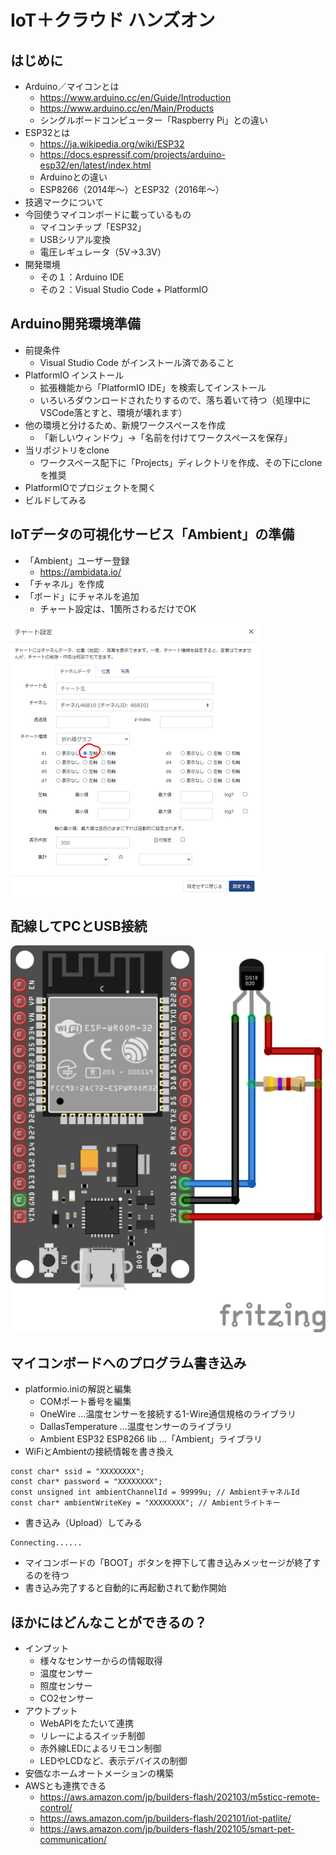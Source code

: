 # IoT＋クラウド ハンズオン

## はじめに

* Arduino／マイコンとは
    * https://www.arduino.cc/en/Guide/Introduction
    * https://www.arduino.cc/en/Main/Products
    * シングルボードコンピューター「Raspberry Pi」との違い
* ESP32とは
    * https://ja.wikipedia.org/wiki/ESP32
    * https://docs.espressif.com/projects/arduino-esp32/en/latest/index.html
    * Arduinoとの違い
    * ESP8266（2014年～）とESP32（2016年～）
* 技適マークについて
* 今回使うマイコンボードに載っているもの
    * マイコンチップ「ESP32」
    * USBシリアル変換
    * 電圧レギュレータ（5V→3.3V）
* 開発環境
    * その１：Arduino IDE
    * その２：Visual Studio Code + PlatformIO

## Arduino開発環境準備

* 前提条件
    * Visual Studio Code がインストール済であること
* PlatformIO インストール
    * 拡張機能から「PlatformIO IDE」を検索してインストール
    * いろいろダウンロードされたりするので、落ち着いて待つ（処理中にVSCode落とすと、環境が壊れます）
* 他の環境と分けるため、新規ワークスペースを作成
    * 「新しいウィンドウ」→「名前を付けてワークスペースを保存」
* 当リポジトリをclone
    * ワークスペース配下に「Projects」ディレクトリを作成、その下にcloneを推奨
* PlatformIOでプロジェクトを開く
* ビルドしてみる

## IoTデータの可視化サービス「Ambient」の準備

* 「Ambient」ユーザー登録
    * https://ambidata.io/
* 「チャネル」を作成
* 「ボード」にチャネルを追加
    * チャート設定は、1箇所さわるだけでOK

![chart](img/chart.png)

## 配線してPCとUSB接続

![ESP32_DS18B20](img/ESP32_DS18B20.png)

## マイコンボードへのプログラム書き込み

* platformio.iniの解説と編集
    * COMポート番号を編集
    * OneWire …温度センサーを接続する1-Wire通信規格のライブラリ
    * DallasTemperature …温度センサーのライブラリ
    * Ambient ESP32 ESP8266 lib …「Ambient」ライブラリ
* WiFiとAmbientの接続情報を書き換え
```
const char* ssid = "XXXXXXXX";
const char* password = "XXXXXXXX";
const unsigned int ambientChannelId = 99999u; // AmbientチャネルId
const char* ambientWriteKey = "XXXXXXXX"; // Ambientライトキー
```
* 書き込み（Upload）してみる
```
Connecting......
```
* マイコンボードの「BOOT」ボタンを押下して書き込みメッセージが終了するのを待つ
* 書き込み完了すると自動的に再起動されて動作開始

## ほかにはどんなことができるの？

* インプット
    * 様々なセンサーからの情報取得
    * 温度センサー
    * 照度センサー
    * CO2センサー
* アウトプット
    * WebAPIをたたいて連携
    * リレーによるスイッチ制御
    * 赤外線LEDによるリモコン制御
    * LEDやLCDなど、表示デバイスの制御
* 安価なホームオートメーションの構築
* AWSとも連携できる
    * https://aws.amazon.com/jp/builders-flash/202103/m5sticc-remote-control/
    * https://aws.amazon.com/jp/builders-flash/202101/iot-patlite/
    * https://aws.amazon.com/jp/builders-flash/202105/smart-pet-communication/
